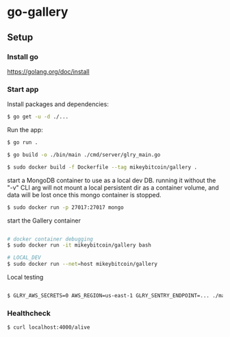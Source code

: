 # go-gallery

## Setup

### Install go

https://golang.org/doc/install

### Start app

Install packages and dependencies:

```bash
$ go get -u -d ./...
```

Run the app:

```bash
$ go run .
```

```bash
$ go build -o ./bin/main ./cmd/server/glry_main.go

$ sudo docker build -f Dockerfile --tag mikeybitcoin/gallery .
```

start a MongoDB container to use as a local dev DB.
running it without the "-v" CLI arg will not mount a local persistent dir as a container volume,
and data will be lost once this mongo container is stopped.

```bash
$ sudo docker run -p 27017:27017 mongo
```

start the Gallery container

```bash

# docker container debugging
$ sudo docker run -it mikeybitcoin/gallery bash

# LOCAL_DEV
$ sudo docker run --net=host mikeybitcoin/gallery
```

Local testing

```bash

$ GLRY_AWS_SECRETS=0 AWS_REGION=us-east-1 GLRY_SENTRY_ENDPOINT=... ./main
```

### Healthcheck

```bash
$ curl localhost:4000/alive
```
